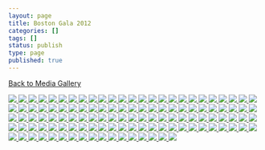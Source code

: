 ```yaml
---
layout: page
title: Boston Gala 2012
categories: []
tags: []
status: publish
type: page
published: true
---
```

<p><a title="Gallery" href="/media/">Back to Media Gallery</a></p>
<!-- Darkbox -->
<div class="darkbox">
<a href="http://vietnamvac.isamonkey.org/gallery/boston-2012/dsc_2453.jpg" data-darkbox="boston-2012">
  <img src="http://vietnamvac.isamonkey.org/gallery/boston-2012/thumbs/dsc_2453.jpg" />
</a>
<a href="http://vietnamvac.isamonkey.org/gallery/boston-2012/dsc_2455.jpg" data-darkbox="boston-2012">
  <img src="http://vietnamvac.isamonkey.org/gallery/boston-2012/thumbs/dsc_2455.jpg" />
</a>
<a href="http://vietnamvac.isamonkey.org/gallery/boston-2012/dsc_2457.jpg" data-darkbox="boston-2012">
  <img src="http://vietnamvac.isamonkey.org/gallery/boston-2012/thumbs/dsc_2457.jpg" />
</a>
<a href="http://vietnamvac.isamonkey.org/gallery/boston-2012/dsc_2459.jpg" data-darkbox="boston-2012">
  <img src="http://vietnamvac.isamonkey.org/gallery/boston-2012/thumbs/dsc_2459.jpg" />
</a>
<a href="http://vietnamvac.isamonkey.org/gallery/boston-2012/dsc_2460.jpg" data-darkbox="boston-2012">
  <img src="http://vietnamvac.isamonkey.org/gallery/boston-2012/thumbs/dsc_2460.jpg" />
</a>
<a href="http://vietnamvac.isamonkey.org/gallery/boston-2012/dsc_2462.jpg" data-darkbox="boston-2012">
  <img src="http://vietnamvac.isamonkey.org/gallery/boston-2012/thumbs/dsc_2462.jpg" />
</a>
<a href="http://vietnamvac.isamonkey.org/gallery/boston-2012/dsc_2465.jpg" data-darkbox="boston-2012">
  <img src="http://vietnamvac.isamonkey.org/gallery/boston-2012/thumbs/dsc_2465.jpg" />
</a>
<a href="http://vietnamvac.isamonkey.org/gallery/boston-2012/dsc_2467.jpg" data-darkbox="boston-2012">
  <img src="http://vietnamvac.isamonkey.org/gallery/boston-2012/thumbs/dsc_2467.jpg" />
</a>
<a href="http://vietnamvac.isamonkey.org/gallery/boston-2012/dsc_2470.jpg" data-darkbox="boston-2012">
  <img src="http://vietnamvac.isamonkey.org/gallery/boston-2012/thumbs/dsc_2470.jpg" />
</a>
<a href="http://vietnamvac.isamonkey.org/gallery/boston-2012/dsc_2471.jpg" data-darkbox="boston-2012">
  <img src="http://vietnamvac.isamonkey.org/gallery/boston-2012/thumbs/dsc_2471.jpg" />
</a>
<a href="http://vietnamvac.isamonkey.org/gallery/boston-2012/dsc_2474.jpg" data-darkbox="boston-2012">
  <img src="http://vietnamvac.isamonkey.org/gallery/boston-2012/thumbs/dsc_2474.jpg" />
</a>
<a href="http://vietnamvac.isamonkey.org/gallery/boston-2012/dsc_2477.jpg" data-darkbox="boston-2012">
  <img src="http://vietnamvac.isamonkey.org/gallery/boston-2012/thumbs/dsc_2477.jpg" />
</a>
<a href="http://vietnamvac.isamonkey.org/gallery/boston-2012/dsc_2478.jpg" data-darkbox="boston-2012">
  <img src="http://vietnamvac.isamonkey.org/gallery/boston-2012/thumbs/dsc_2478.jpg" />
</a>
<a href="http://vietnamvac.isamonkey.org/gallery/boston-2012/dsc_2480.jpg" data-darkbox="boston-2012">
  <img src="http://vietnamvac.isamonkey.org/gallery/boston-2012/thumbs/dsc_2480.jpg" />
</a>
<a href="http://vietnamvac.isamonkey.org/gallery/boston-2012/dsc_2482.jpg" data-darkbox="boston-2012">
  <img src="http://vietnamvac.isamonkey.org/gallery/boston-2012/thumbs/dsc_2482.jpg" />
</a>
<a href="http://vietnamvac.isamonkey.org/gallery/boston-2012/dsc_2484.jpg" data-darkbox="boston-2012">
  <img src="http://vietnamvac.isamonkey.org/gallery/boston-2012/thumbs/dsc_2484.jpg" />
</a>
<a href="http://vietnamvac.isamonkey.org/gallery/boston-2012/dsc_2488.jpg" data-darkbox="boston-2012">
  <img src="http://vietnamvac.isamonkey.org/gallery/boston-2012/thumbs/dsc_2488.jpg" />
</a>
<a href="http://vietnamvac.isamonkey.org/gallery/boston-2012/dsc_2491.jpg" data-darkbox="boston-2012">
  <img src="http://vietnamvac.isamonkey.org/gallery/boston-2012/thumbs/dsc_2491.jpg" />
</a>
<a href="http://vietnamvac.isamonkey.org/gallery/boston-2012/dsc_2493.jpg" data-darkbox="boston-2012">
  <img src="http://vietnamvac.isamonkey.org/gallery/boston-2012/thumbs/dsc_2493.jpg" />
</a>
<a href="http://vietnamvac.isamonkey.org/gallery/boston-2012/dsc_2494.jpg" data-darkbox="boston-2012">
  <img src="http://vietnamvac.isamonkey.org/gallery/boston-2012/thumbs/dsc_2494.jpg" />
</a>
<a href="http://vietnamvac.isamonkey.org/gallery/boston-2012/dsc_2496.jpg" data-darkbox="boston-2012">
  <img src="http://vietnamvac.isamonkey.org/gallery/boston-2012/thumbs/dsc_2496.jpg" />
</a>
<a href="http://vietnamvac.isamonkey.org/gallery/boston-2012/dsc_2497.jpg" data-darkbox="boston-2012">
  <img src="http://vietnamvac.isamonkey.org/gallery/boston-2012/thumbs/dsc_2497.jpg" />
</a>
<a href="http://vietnamvac.isamonkey.org/gallery/boston-2012/dsc_2502.jpg" data-darkbox="boston-2012">
  <img src="http://vietnamvac.isamonkey.org/gallery/boston-2012/thumbs/dsc_2502.jpg" />
</a>
<a href="http://vietnamvac.isamonkey.org/gallery/boston-2012/dsc_2505.jpg" data-darkbox="boston-2012">
  <img src="http://vietnamvac.isamonkey.org/gallery/boston-2012/thumbs/dsc_2505.jpg" />
</a>
<a href="http://vietnamvac.isamonkey.org/gallery/boston-2012/dsc_2507.jpg" data-darkbox="boston-2012">
  <img src="http://vietnamvac.isamonkey.org/gallery/boston-2012/thumbs/dsc_2507.jpg" />
</a>
<a href="http://vietnamvac.isamonkey.org/gallery/boston-2012/dsc_2510.jpg" data-darkbox="boston-2012">
  <img src="http://vietnamvac.isamonkey.org/gallery/boston-2012/thumbs/dsc_2510.jpg" />
</a>
<a href="http://vietnamvac.isamonkey.org/gallery/boston-2012/dsc_2514.jpg" data-darkbox="boston-2012">
  <img src="http://vietnamvac.isamonkey.org/gallery/boston-2012/thumbs/dsc_2514.jpg" />
</a>
<a href="http://vietnamvac.isamonkey.org/gallery/boston-2012/dsc_2516.jpg" data-darkbox="boston-2012">
  <img src="http://vietnamvac.isamonkey.org/gallery/boston-2012/thumbs/dsc_2516.jpg" />
</a>
<a href="http://vietnamvac.isamonkey.org/gallery/boston-2012/dsc_2518.jpg" data-darkbox="boston-2012">
  <img src="http://vietnamvac.isamonkey.org/gallery/boston-2012/thumbs/dsc_2518.jpg" />
</a>
<a href="http://vietnamvac.isamonkey.org/gallery/boston-2012/dsc_2521.jpg" data-darkbox="boston-2012">
  <img src="http://vietnamvac.isamonkey.org/gallery/boston-2012/thumbs/dsc_2521.jpg" />
</a>
<a href="http://vietnamvac.isamonkey.org/gallery/boston-2012/dsc_2522.jpg" data-darkbox="boston-2012">
  <img src="http://vietnamvac.isamonkey.org/gallery/boston-2012/thumbs/dsc_2522.jpg" />
</a>
<a href="http://vietnamvac.isamonkey.org/gallery/boston-2012/dsc_2523.jpg" data-darkbox="boston-2012">
  <img src="http://vietnamvac.isamonkey.org/gallery/boston-2012/thumbs/dsc_2523.jpg" />
</a>
<a href="http://vietnamvac.isamonkey.org/gallery/boston-2012/dsc_2527.jpg" data-darkbox="boston-2012">
  <img src="http://vietnamvac.isamonkey.org/gallery/boston-2012/thumbs/dsc_2527.jpg" />
</a>
<a href="http://vietnamvac.isamonkey.org/gallery/boston-2012/dsc_2538.jpg" data-darkbox="boston-2012">
  <img src="http://vietnamvac.isamonkey.org/gallery/boston-2012/thumbs/dsc_2538.jpg" />
</a>
<a href="http://vietnamvac.isamonkey.org/gallery/boston-2012/dsc_2539.jpg" data-darkbox="boston-2012">
  <img src="http://vietnamvac.isamonkey.org/gallery/boston-2012/thumbs/dsc_2539.jpg" />
</a>
<a href="http://vietnamvac.isamonkey.org/gallery/boston-2012/dsc_2540.jpg" data-darkbox="boston-2012">
  <img src="http://vietnamvac.isamonkey.org/gallery/boston-2012/thumbs/dsc_2540.jpg" />
</a>
<a href="http://vietnamvac.isamonkey.org/gallery/boston-2012/dsc_2547.jpg" data-darkbox="boston-2012">
  <img src="http://vietnamvac.isamonkey.org/gallery/boston-2012/thumbs/dsc_2547.jpg" />
</a>
<a href="http://vietnamvac.isamonkey.org/gallery/boston-2012/dsc_2550.jpg" data-darkbox="boston-2012">
  <img src="http://vietnamvac.isamonkey.org/gallery/boston-2012/thumbs/dsc_2550.jpg" />
</a>
<a href="http://vietnamvac.isamonkey.org/gallery/boston-2012/dsc_2552.jpg" data-darkbox="boston-2012">
  <img src="http://vietnamvac.isamonkey.org/gallery/boston-2012/thumbs/dsc_2552.jpg" />
</a>
<a href="http://vietnamvac.isamonkey.org/gallery/boston-2012/dsc_2555.jpg" data-darkbox="boston-2012">
  <img src="http://vietnamvac.isamonkey.org/gallery/boston-2012/thumbs/dsc_2555.jpg" />
</a>
<a href="http://vietnamvac.isamonkey.org/gallery/boston-2012/dsc_2557.jpg" data-darkbox="boston-2012">
  <img src="http://vietnamvac.isamonkey.org/gallery/boston-2012/thumbs/dsc_2557.jpg" />
</a>
<a href="http://vietnamvac.isamonkey.org/gallery/boston-2012/dsc_2567.jpg" data-darkbox="boston-2012">
  <img src="http://vietnamvac.isamonkey.org/gallery/boston-2012/thumbs/dsc_2567.jpg" />
</a>
<a href="http://vietnamvac.isamonkey.org/gallery/boston-2012/dsc_2568.jpg" data-darkbox="boston-2012">
  <img src="http://vietnamvac.isamonkey.org/gallery/boston-2012/thumbs/dsc_2568.jpg" />
</a>
<a href="http://vietnamvac.isamonkey.org/gallery/boston-2012/dsc_2569.jpg" data-darkbox="boston-2012">
  <img src="http://vietnamvac.isamonkey.org/gallery/boston-2012/thumbs/dsc_2569.jpg" />
</a>
<a href="http://vietnamvac.isamonkey.org/gallery/boston-2012/dsc_2573.jpg" data-darkbox="boston-2012">
  <img src="http://vietnamvac.isamonkey.org/gallery/boston-2012/thumbs/dsc_2573.jpg" />
</a>
<a href="http://vietnamvac.isamonkey.org/gallery/boston-2012/dsc_2578.jpg" data-darkbox="boston-2012">
  <img src="http://vietnamvac.isamonkey.org/gallery/boston-2012/thumbs/dsc_2578.jpg" />
</a>
<a href="http://vietnamvac.isamonkey.org/gallery/boston-2012/dsc_2580.jpg" data-darkbox="boston-2012">
  <img src="http://vietnamvac.isamonkey.org/gallery/boston-2012/thumbs/dsc_2580.jpg" />
</a>
<a href="http://vietnamvac.isamonkey.org/gallery/boston-2012/dsc_2583.jpg" data-darkbox="boston-2012">
  <img src="http://vietnamvac.isamonkey.org/gallery/boston-2012/thumbs/dsc_2583.jpg" />
</a>
<a href="http://vietnamvac.isamonkey.org/gallery/boston-2012/dsc_2585.jpg" data-darkbox="boston-2012">
  <img src="http://vietnamvac.isamonkey.org/gallery/boston-2012/thumbs/dsc_2585.jpg" />
</a>
<a href="http://vietnamvac.isamonkey.org/gallery/boston-2012/dsc_2593.jpg" data-darkbox="boston-2012">
  <img src="http://vietnamvac.isamonkey.org/gallery/boston-2012/thumbs/dsc_2593.jpg" />
</a>
<a href="http://vietnamvac.isamonkey.org/gallery/boston-2012/dsc_2594.jpg" data-darkbox="boston-2012">
  <img src="http://vietnamvac.isamonkey.org/gallery/boston-2012/thumbs/dsc_2594.jpg" />
</a>
<a href="http://vietnamvac.isamonkey.org/gallery/boston-2012/dsc_2596.jpg" data-darkbox="boston-2012">
  <img src="http://vietnamvac.isamonkey.org/gallery/boston-2012/thumbs/dsc_2596.jpg" />
</a>
<a href="http://vietnamvac.isamonkey.org/gallery/boston-2012/dsc_2597.jpg" data-darkbox="boston-2012">
  <img src="http://vietnamvac.isamonkey.org/gallery/boston-2012/thumbs/dsc_2597.jpg" />
</a>
<a href="http://vietnamvac.isamonkey.org/gallery/boston-2012/dsc_2598.jpg" data-darkbox="boston-2012">
  <img src="http://vietnamvac.isamonkey.org/gallery/boston-2012/thumbs/dsc_2598.jpg" />
</a>
<a href="http://vietnamvac.isamonkey.org/gallery/boston-2012/dsc_2599.jpg" data-darkbox="boston-2012">
  <img src="http://vietnamvac.isamonkey.org/gallery/boston-2012/thumbs/dsc_2599.jpg" />
</a>
<a href="http://vietnamvac.isamonkey.org/gallery/boston-2012/dsc_2600.jpg" data-darkbox="boston-2012">
  <img src="http://vietnamvac.isamonkey.org/gallery/boston-2012/thumbs/dsc_2600.jpg" />
</a>
<a href="http://vietnamvac.isamonkey.org/gallery/boston-2012/dsc_2601.jpg" data-darkbox="boston-2012">
  <img src="http://vietnamvac.isamonkey.org/gallery/boston-2012/thumbs/dsc_2601.jpg" />
</a>
<a href="http://vietnamvac.isamonkey.org/gallery/boston-2012/dsc_2602.jpg" data-darkbox="boston-2012">
  <img src="http://vietnamvac.isamonkey.org/gallery/boston-2012/thumbs/dsc_2602.jpg" />
</a>
<a href="http://vietnamvac.isamonkey.org/gallery/boston-2012/dsc_2605.jpg" data-darkbox="boston-2012">
  <img src="http://vietnamvac.isamonkey.org/gallery/boston-2012/thumbs/dsc_2605.jpg" />
</a>
<a href="http://vietnamvac.isamonkey.org/gallery/boston-2012/dsc_2606.jpg" data-darkbox="boston-2012">
  <img src="http://vietnamvac.isamonkey.org/gallery/boston-2012/thumbs/dsc_2606.jpg" />
</a>
<a href="http://vietnamvac.isamonkey.org/gallery/boston-2012/dsc_2607.jpg" data-darkbox="boston-2012">
  <img src="http://vietnamvac.isamonkey.org/gallery/boston-2012/thumbs/dsc_2607.jpg" />
</a>
<a href="http://vietnamvac.isamonkey.org/gallery/boston-2012/dsc_2608.jpg" data-darkbox="boston-2012">
  <img src="http://vietnamvac.isamonkey.org/gallery/boston-2012/thumbs/dsc_2608.jpg" />
</a>
<a href="http://vietnamvac.isamonkey.org/gallery/boston-2012/dsc_2612.jpg" data-darkbox="boston-2012">
  <img src="http://vietnamvac.isamonkey.org/gallery/boston-2012/thumbs/dsc_2612.jpg" />
</a>
<a href="http://vietnamvac.isamonkey.org/gallery/boston-2012/dsc_2614.jpg" data-darkbox="boston-2012">
  <img src="http://vietnamvac.isamonkey.org/gallery/boston-2012/thumbs/dsc_2614.jpg" />
</a>
<a href="http://vietnamvac.isamonkey.org/gallery/boston-2012/dsc_2618.jpg" data-darkbox="boston-2012">
  <img src="http://vietnamvac.isamonkey.org/gallery/boston-2012/thumbs/dsc_2618.jpg" />
</a>
<a href="http://vietnamvac.isamonkey.org/gallery/boston-2012/dsc_2619.jpg" data-darkbox="boston-2012">
  <img src="http://vietnamvac.isamonkey.org/gallery/boston-2012/thumbs/dsc_2619.jpg" />
</a>
<a href="http://vietnamvac.isamonkey.org/gallery/boston-2012/dsc_2620.jpg" data-darkbox="boston-2012">
  <img src="http://vietnamvac.isamonkey.org/gallery/boston-2012/thumbs/dsc_2620.jpg" />
</a>
<a href="http://vietnamvac.isamonkey.org/gallery/boston-2012/dsc_2626.jpg" data-darkbox="boston-2012">
  <img src="http://vietnamvac.isamonkey.org/gallery/boston-2012/thumbs/dsc_2626.jpg" />
</a>
<a href="http://vietnamvac.isamonkey.org/gallery/boston-2012/dsc_2628.jpg" data-darkbox="boston-2012">
  <img src="http://vietnamvac.isamonkey.org/gallery/boston-2012/thumbs/dsc_2628.jpg" />
</a>
<a href="http://vietnamvac.isamonkey.org/gallery/boston-2012/dsc_2630.jpg" data-darkbox="boston-2012">
  <img src="http://vietnamvac.isamonkey.org/gallery/boston-2012/thumbs/dsc_2630.jpg" />
</a>
<a href="http://vietnamvac.isamonkey.org/gallery/boston-2012/dsc_2654.jpg" data-darkbox="boston-2012">
  <img src="http://vietnamvac.isamonkey.org/gallery/boston-2012/thumbs/dsc_2654.jpg" />
</a>
<a href="http://vietnamvac.isamonkey.org/gallery/boston-2012/dsc_2655bw.jpg" data-darkbox="boston-2012">
  <img src="http://vietnamvac.isamonkey.org/gallery/boston-2012/thumbs/dsc_2655bw.jpg" />
</a>
<a href="http://vietnamvac.isamonkey.org/gallery/boston-2012/dsc_2657bw.jpg" data-darkbox="boston-2012">
  <img src="http://vietnamvac.isamonkey.org/gallery/boston-2012/thumbs/dsc_2657bw.jpg" />
</a>
<a href="http://vietnamvac.isamonkey.org/gallery/boston-2012/dsc_2659.jpg" data-darkbox="boston-2012">
  <img src="http://vietnamvac.isamonkey.org/gallery/boston-2012/thumbs/dsc_2659.jpg" />
</a>
<a href="http://vietnamvac.isamonkey.org/gallery/boston-2012/dsc_2662.jpg" data-darkbox="boston-2012">
  <img src="http://vietnamvac.isamonkey.org/gallery/boston-2012/thumbs/dsc_2662.jpg" />
</a>
<a href="http://vietnamvac.isamonkey.org/gallery/boston-2012/dsc_2664.jpg" data-darkbox="boston-2012">
  <img src="http://vietnamvac.isamonkey.org/gallery/boston-2012/thumbs/dsc_2664.jpg" />
</a>
<a href="http://vietnamvac.isamonkey.org/gallery/boston-2012/dsc_2666.jpg" data-darkbox="boston-2012">
  <img src="http://vietnamvac.isamonkey.org/gallery/boston-2012/thumbs/dsc_2666.jpg" />
</a>
<a href="http://vietnamvac.isamonkey.org/gallery/boston-2012/dsc_2669.jpg" data-darkbox="boston-2012">
  <img src="http://vietnamvac.isamonkey.org/gallery/boston-2012/thumbs/dsc_2669.jpg" />
</a>
<a href="http://vietnamvac.isamonkey.org/gallery/boston-2012/dsc_2672.jpg" data-darkbox="boston-2012">
  <img src="http://vietnamvac.isamonkey.org/gallery/boston-2012/thumbs/dsc_2672.jpg" />
</a>
<a href="http://vietnamvac.isamonkey.org/gallery/boston-2012/dsc_2674.jpg" data-darkbox="boston-2012">
  <img src="http://vietnamvac.isamonkey.org/gallery/boston-2012/thumbs/dsc_2674.jpg" />
</a>
<a href="http://vietnamvac.isamonkey.org/gallery/boston-2012/dsc_2679.jpg" data-darkbox="boston-2012">
  <img src="http://vietnamvac.isamonkey.org/gallery/boston-2012/thumbs/dsc_2679.jpg" />
</a>
<a href="http://vietnamvac.isamonkey.org/gallery/boston-2012/dsc_2683.jpg" data-darkbox="boston-2012">
  <img src="http://vietnamvac.isamonkey.org/gallery/boston-2012/thumbs/dsc_2683.jpg" />
</a>
<a href="http://vietnamvac.isamonkey.org/gallery/boston-2012/dsc_2690bw.jpg" data-darkbox="boston-2012">
  <img src="http://vietnamvac.isamonkey.org/gallery/boston-2012/thumbs/dsc_2690bw.jpg" />
</a>
<a href="http://vietnamvac.isamonkey.org/gallery/boston-2012/dsc_2696bw.jpg" data-darkbox="boston-2012">
  <img src="http://vietnamvac.isamonkey.org/gallery/boston-2012/thumbs/dsc_2696bw.jpg" />
</a>
<a href="http://vietnamvac.isamonkey.org/gallery/boston-2012/dsc_2702.jpg" data-darkbox="boston-2012">
  <img src="http://vietnamvac.isamonkey.org/gallery/boston-2012/thumbs/dsc_2702.jpg" />
</a>
<a href="http://vietnamvac.isamonkey.org/gallery/boston-2012/dsc_2704.jpg" data-darkbox="boston-2012">
  <img src="http://vietnamvac.isamonkey.org/gallery/boston-2012/thumbs/dsc_2704.jpg" />
</a>
<a href="http://vietnamvac.isamonkey.org/gallery/boston-2012/dsc_2705.jpg" data-darkbox="boston-2012">
  <img src="http://vietnamvac.isamonkey.org/gallery/boston-2012/thumbs/dsc_2705.jpg" />
</a>
<a href="http://vietnamvac.isamonkey.org/gallery/boston-2012/dsc_2711.jpg" data-darkbox="boston-2012">
  <img src="http://vietnamvac.isamonkey.org/gallery/boston-2012/thumbs/dsc_2711.jpg" />
</a>
<a href="http://vietnamvac.isamonkey.org/gallery/boston-2012/dsc_2800.jpg" data-darkbox="boston-2012">
  <img src="http://vietnamvac.isamonkey.org/gallery/boston-2012/thumbs/dsc_2800.jpg" />
</a>
<a href="http://vietnamvac.isamonkey.org/gallery/boston-2012/dsc_2830.jpg" data-darkbox="boston-2012">
  <img src="http://vietnamvac.isamonkey.org/gallery/boston-2012/thumbs/dsc_2830.jpg" />
</a>
<a href="http://vietnamvac.isamonkey.org/gallery/boston-2012/dsc_2835.jpg" data-darkbox="boston-2012">
  <img src="http://vietnamvac.isamonkey.org/gallery/boston-2012/thumbs/dsc_2835.jpg" />
</a>
<a href="http://vietnamvac.isamonkey.org/gallery/boston-2012/dsc_2836.jpg" data-darkbox="boston-2012">
  <img src="http://vietnamvac.isamonkey.org/gallery/boston-2012/thumbs/dsc_2836.jpg" />
</a>
<a href="http://vietnamvac.isamonkey.org/gallery/boston-2012/dsc_2837.jpg" data-darkbox="boston-2012">
  <img src="http://vietnamvac.isamonkey.org/gallery/boston-2012/thumbs/dsc_2837.jpg" />
</a>
<a href="http://vietnamvac.isamonkey.org/gallery/boston-2012/dsc_2838.jpg" data-darkbox="boston-2012">
  <img src="http://vietnamvac.isamonkey.org/gallery/boston-2012/thumbs/dsc_2838.jpg" />
</a>
<a href="http://vietnamvac.isamonkey.org/gallery/boston-2012/dsc_2839.jpg" data-darkbox="boston-2012">
  <img src="http://vietnamvac.isamonkey.org/gallery/boston-2012/thumbs/dsc_2839.jpg" />
</a>
<a href="http://vietnamvac.isamonkey.org/gallery/boston-2012/dsc_2841.jpg" data-darkbox="boston-2012">
  <img src="http://vietnamvac.isamonkey.org/gallery/boston-2012/thumbs/dsc_2841.jpg" />
</a>
<a href="http://vietnamvac.isamonkey.org/gallery/boston-2012/dsc_2842.jpg" data-darkbox="boston-2012">
  <img src="http://vietnamvac.isamonkey.org/gallery/boston-2012/thumbs/dsc_2842.jpg" />
</a>
<a href="http://vietnamvac.isamonkey.org/gallery/boston-2012/dsc_2846.jpg" data-darkbox="boston-2012">
  <img src="http://vietnamvac.isamonkey.org/gallery/boston-2012/thumbs/dsc_2846.jpg" />
</a>
<a href="http://vietnamvac.isamonkey.org/gallery/boston-2012/dsc_2848.jpg" data-darkbox="boston-2012">
  <img src="http://vietnamvac.isamonkey.org/gallery/boston-2012/thumbs/dsc_2848.jpg" />
</a>
<a href="http://vietnamvac.isamonkey.org/gallery/boston-2012/dsc_2849.jpg" data-darkbox="boston-2012">
  <img src="http://vietnamvac.isamonkey.org/gallery/boston-2012/thumbs/dsc_2849.jpg" />
</a>
<a href="http://vietnamvac.isamonkey.org/gallery/boston-2012/dsc_2853.jpg" data-darkbox="boston-2012">
  <img src="http://vietnamvac.isamonkey.org/gallery/boston-2012/thumbs/dsc_2853.jpg" />
</a>
<a href="http://vietnamvac.isamonkey.org/gallery/boston-2012/dsc_2855.jpg" data-darkbox="boston-2012">
  <img src="http://vietnamvac.isamonkey.org/gallery/boston-2012/thumbs/dsc_2855.jpg" />
</a>
<a href="http://vietnamvac.isamonkey.org/gallery/boston-2012/dsc_2858.jpg" data-darkbox="boston-2012">
  <img src="http://vietnamvac.isamonkey.org/gallery/boston-2012/thumbs/dsc_2858.jpg" />
</a>
<a href="http://vietnamvac.isamonkey.org/gallery/boston-2012/dsc_2859.jpg" data-darkbox="boston-2012">
  <img src="http://vietnamvac.isamonkey.org/gallery/boston-2012/thumbs/dsc_2859.jpg" />
</a>
<a href="http://vietnamvac.isamonkey.org/gallery/boston-2012/p1000011.jpg" data-darkbox="boston-2012">
  <img src="http://vietnamvac.isamonkey.org/gallery/boston-2012/thumbs/p1000011.jpg" />
</a>
<a href="http://vietnamvac.isamonkey.org/gallery/boston-2012/p1000018.jpg" data-darkbox="boston-2012">
  <img src="http://vietnamvac.isamonkey.org/gallery/boston-2012/thumbs/p1000018.jpg" />
</a>
<a href="http://vietnamvac.isamonkey.org/gallery/boston-2012/p1000021.jpg" data-darkbox="boston-2012">
  <img src="http://vietnamvac.isamonkey.org/gallery/boston-2012/thumbs/p1000021.jpg" />
</a>
<a href="http://vietnamvac.isamonkey.org/gallery/boston-2012/p1000022.jpg" data-darkbox="boston-2012">
  <img src="http://vietnamvac.isamonkey.org/gallery/boston-2012/thumbs/p1000022.jpg" />
</a>
<a href="http://vietnamvac.isamonkey.org/gallery/boston-2012/p1000033.jpg" data-darkbox="boston-2012">
  <img src="http://vietnamvac.isamonkey.org/gallery/boston-2012/thumbs/p1000033.jpg" />
</a>
<a href="http://vietnamvac.isamonkey.org/gallery/boston-2012/p1000036.jpg" data-darkbox="boston-2012">
  <img src="http://vietnamvac.isamonkey.org/gallery/boston-2012/thumbs/p1000036.jpg" />
</a>
<a href="http://vietnamvac.isamonkey.org/gallery/boston-2012/p1000039.jpg" data-darkbox="boston-2012">
  <img src="http://vietnamvac.isamonkey.org/gallery/boston-2012/thumbs/p1000039.jpg" />
</a>
<a href="http://vietnamvac.isamonkey.org/gallery/boston-2012/p1000049.jpg" data-darkbox="boston-2012">
  <img src="http://vietnamvac.isamonkey.org/gallery/boston-2012/thumbs/p1000049.jpg" />
</a>
<a href="http://vietnamvac.isamonkey.org/gallery/boston-2012/p1000053.jpg" data-darkbox="boston-2012">
  <img src="http://vietnamvac.isamonkey.org/gallery/boston-2012/thumbs/p1000053.jpg" />
</a>
<a href="http://vietnamvac.isamonkey.org/gallery/boston-2012/p1000065.jpg" data-darkbox="boston-2012">
  <img src="http://vietnamvac.isamonkey.org/gallery/boston-2012/thumbs/p1000065.jpg" />
</a>
<a href="http://vietnamvac.isamonkey.org/gallery/boston-2012/p1000071.jpg" data-darkbox="boston-2012">
  <img src="http://vietnamvac.isamonkey.org/gallery/boston-2012/thumbs/p1000071.jpg" />
</a>
<a href="http://vietnamvac.isamonkey.org/gallery/boston-2012/p1000072.jpg" data-darkbox="boston-2012">
  <img src="http://vietnamvac.isamonkey.org/gallery/boston-2012/thumbs/p1000072.jpg" />
</a>
<a href="http://vietnamvac.isamonkey.org/gallery/boston-2012/p1000101.jpg" data-darkbox="boston-2012">
  <img src="http://vietnamvac.isamonkey.org/gallery/boston-2012/thumbs/p1000101.jpg" />
</a>

</div>
<!-- End darkbox -->